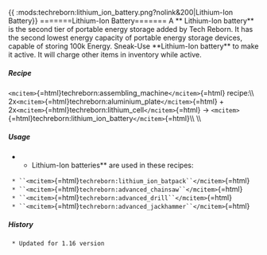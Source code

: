 {{ :mods:techreborn:lithium_ion_battery.png?nolink&200\|Lithium-Ion
Battery}} =======Lithium-Ion Battery======= A \*\* Lithium-Ion
battery\*\* is the second tier of portable energy storage added by Tech
Reborn. It has the second lowest energy capacity of portable energy
storage devices, capable of storing 100k Energy. Sneak-Use
\*\*Lithium-Ion battery\*\* to make it active. It will charge other
items in inventory while active.

##### Recipe

`<mcitem>`{=html}techreborn:assembling_machine`</mcitem>`{=html}
recipe:\\\\
2x`<mcitem>`{=html}techreborn:aluminium_plate`</mcitem>`{=html} +
2x`<mcitem>`{=html}techreborn:lithium_cell`</mcitem>`{=html} -\>
`<mcitem>`{=html}techreborn:lithium_ion_battery`</mcitem>`{=html}\\\\
\\\\

##### Usage

-   -   Lithium-Ion batteries\*\* are used in these recipes:

` * ``<mcitem>`{=html}`techreborn:lithium_ion_batpack``</mcitem>`{=html}\
` * ``<mcitem>`{=html}`techreborn:advanced_chainsaw``</mcitem>`{=html}\
` * ``<mcitem>`{=html}`techreborn:advanced_drill``</mcitem>`{=html}\
` * ``<mcitem>`{=html}`techreborn:advanced_jackhammer``</mcitem>`{=html}

##### History

` * Updated for 1.16 version`
